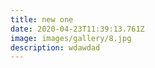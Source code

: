 ```yaml
---
title: new one
date: 2020-04-23T11:39:13.761Z
image: images/gallery/8.jpg
description: wdawdad
---
```

